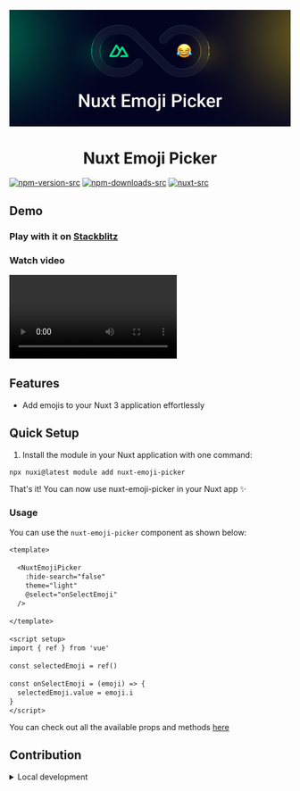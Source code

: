 <p align="center">
 <img align="center" src="https://raw.githubusercontent.com/selemondev/nuxt-emoji-picker/master/assets/nuxt-emoji-picker.png" />
 <h1 align="center">
 Nuxt Emoji Picker
 </h1>
</p>

[![npm-version-src](https://img.shields.io/npm/v/nuxt-emoji-picker/latest.svg?style=flat&colorA=020420&colorB=00DC82)](https://www.npmjs.com/package/nuxt-emoji-picker)   [![npm-downloads-src](https://img.shields.io/npm/dm/my-module.svg?style=flat&colorA=020420&colorB=00DC82)](https://npmjs.com/package/nuxt-emoji-picker)   [![nuxt-src](https://img.shields.io/badge/Nuxt-020420?logo=nuxt.js)](https://nuxt.com)


## Demo

### Play with it on [Stackblitz](https://stackblitz.com/edit/nuxt-starter-qstqbs?file=app.vue)


### Watch video

<video controls src="https://raw.githubusercontent.com/selemondev/nuxt-emoji-picker/main/assets/nuxt-emoji-picker.mp4"></video>

## Features

- Add emojis to your Nuxt 3 application effortlessly

## Quick Setup

1. Install the module in your Nuxt application with one command:

```bash
npx nuxi@latest module add nuxt-emoji-picker
```

That's it! You can now use nuxt-emoji-picker in your Nuxt app ✨

### Usage

You can use the `nuxt-emoji-picker` component as shown below:

```vue
<template>

  <NuxtEmojiPicker
    :hide-search="false"
    theme="light"
    @select="onSelectEmoji"
  />

</template>

<script setup>
import { ref } from 'vue'

const selectedEmoji = ref()

const onSelectEmoji = (emoji) => {
  selectedEmoji.value = emoji.i
}
</script>
```

You can check out all the available props and methods [here](https://github.com/delowardev/vue3-emoji-picker/?tab=readme-ov-file#options-props)


## Contribution

<details>
  <summary>Local development</summary>
  
  ```bash
  # Install dependencies
  npm install
  
  # Generate type stubs
  npm run dev:prepare
  
  # Develop with the playground
  npm run dev
  
  # Build the playground
  npm run dev:build
  
  # Run ESLint
  npm run lint
  
  # Run Vitest
  npm run test
  npm run test:watch
  
  # Release new version
  npm run release
  ```

</details>

